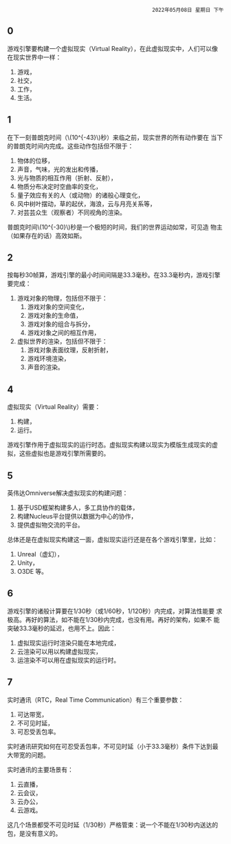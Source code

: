 <div style="text-align: right"><code>2022年05月08日 星期日 下午</code></div>

## 0

游戏引擎要构建一个虚拟现实（Virtual Reality），在此虚拟现实中，人们可以像在现实世界中一样：
1. 游戏，
2. 社交，
3. 工作，
4. 生活。

## 1

在下一刻普朗克时间（\\(10^{-43}\\)秒）来临之前，现实世界的所有动作要在
当下的普朗克时间内完成。这些动作包括但不限于：
1. 物体的位移，
2. 声音，气味，光的发出和传播，
3. 光与物质的相互作用（折射、反射），
4. 物质分布决定时空曲率的变化，
5. 量子效应有关的人（或动物）的诸般心理变化，
6. 风中树叶摆动，草的起伏，海浪，云与月亮关系等，
7. 对芸芸众生（观察者）不同视角的渲染。

普朗克时间\\(10^{-30}\\)秒是一个极短的时间，我们的世界运动如常，可见造
物主（如果存在的话）高效如斯。

## 2

按每秒30帧算，游戏引擎的最小时间间隔是33.3毫秒。在33.3毫秒内，游戏引擎
要完成：
1. 游戏对象的物理，包括但不限于：
   1. 游戏对象的空间变化，
   2. 游戏对象的生命值，
   3. 游戏对象的组合与拆分，
   4. 游戏对象之间的相互作用，
2. 虚拟世界的渲染，包括但不限于：
   1. 游戏对象表面纹理，反射折射，
   2. 游戏环境渲染，
   3. 声音的渲染。

## 4

虚拟现实（Virtual Reality）需要：
1. 构建，
2. 运行。

游戏引擎作用于虚拟现实的运行时态。虚拟现实构建以现实为模版生成现实的虚
拟，这些虚拟也是游戏引擎所需要的。

## 5

英伟达Omniverse解决虚拟现实的构建问题：
1. 基于USD框架构建多人，多工具协作的载体，
2. 构建Nucleus平台提供以数据为中心的协作，
3. 提供虚拟物交流的平台。

总体还是在虚拟现实构建这一面，虚拟现实运行还是在各个游戏引擎里，比如：
1. Unreal（虚幻），
2. Unity，
3. O3DE
等。

## 6

游戏引擎的诸般计算要在1/30秒（或1/60秒，1/120秒）内完成，对算法性能要
求极高。再好的算法，如不能在1/30秒内完成，也没有用。再好的架构，如果不
能突破33.3毫秒的延迟，也用不上。因此：
1. 虚拟现实运行时渲染只能在本地完成，
2. 云渲染可以用以构建虚拟现实，
3. 运渲染不可以用在虚拟现实的运行时。

## 7

实时通讯（RTC，Real Time Communication）有三个重要参数：
1. 可达带宽，
2. 不可见时延，
3. 可忍受丢包率。

实时通讯研究如何在可忍受丢包率，不可见时延（小于33.3毫秒）条件下达到最
大带宽的问题。

实时通讯的主要场景有：
1. 云直播，
2. 云会议，
3. 云办公，
4. 云游戏。

这几个场景都受不可见时延（1/30秒）严格管束：说一个不能在1/30秒内送达的
包，是没有意义的。






